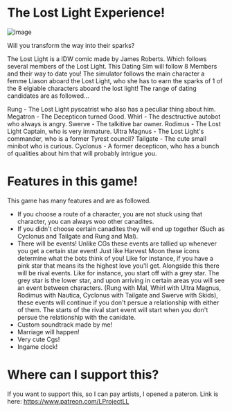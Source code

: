 # The Lost Light Experience!

![image](https://user-images.githubusercontent.com/95038144/143496460-500aae28-4011-42f2-83f3-35b7bd93d2e2.png)

Will you transform the way into their sparks?

The Lost Light is a IDW comic made by James Roberts. Which follows several members of the Lost Light. This Dating Sim will follow 8 Members and their way to date you! The simulator follows the main character a femme Liason aboard the Lost Light, who she has to earn the sparks of 1 of the 8 elgiable characters aboard the lost light! The range of dating candidates are as followed...

Rung - The Lost Light pyscatrist who also has a peculiar thing about him. 
Megatron - The Decepticon turned Good.
Whirl - The desctructive autobot who always is angry. 
Swerve - The talkitive bar owner.
Rodimus - The Lost Light Captain, who is very immature.
Ultra Magnus - The Lost Light's commander, who is a former Tyrest council?
Tailgate - The cute small minibot who is curious.
Cyclonus - A former decepticon, who has a bunch of qualities about him that will probably intrigue you. 

# Features in this game!

This game has many features and are as followed. 

- If you choose a route of a character, you are not stuck using that character, you can always woo other canadites. 
- If you didn't choose certain canadites they will end up together (Such as Cyclonus and Tailgate and Rung and Mal).
- There will be events! Unlike CGs these events are tallied up whenever you get a certain star event! Just like Harvest Moon these icons determine what the bots think of you! Like for instance, if you have a pink star that means its the highest love you'll get. Alongside this there will be rival events. Like for instance, you start off with a grey star. The grey star is the lower star, and upon arriving in certain areas you will see an event between characters. (Rung with Mal, Whirl with Ultra Magnus, Rodimus with Nautica, Cyclonus with Tailgate and Swerve with Skids), these events will continue if you don't persue a relationship with either of them. The starts of the rival start event will start when you don't persue the relationship with the canidate. 
- Custom soundtrack made by me! 
- Marriage will happen! 
- Very cute Cgs!
- Ingame clock!

# Where can I support this?

If you want to support this, so I can pay artists, I opened a pateron. Link is here: https://www.patreon.com/LProjectLL

